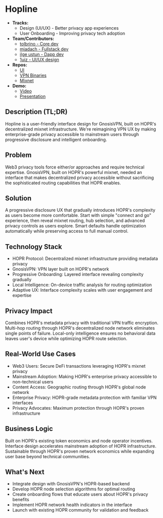 # Hopline

- **Tracks:**
  -   Design (UI/UX) - Better privacy app experiences
  -   User Onboarding - Improving privacy tech adoption
- **Team/Contributors:**
  - [tolbrino - Core dev](https://github.com/tolbrino)
  - [mjadach - Fullstack dev](https://github.com/mjadach-iv)
  - [ilge ustun - Dapp dev](https://github.com/ilge-ustun)
  - [1uiz - UI/UX design](https://github.com/1uizeth)
- **Repos:** 
  - [UI](https://github.com/hoprnet/gnosis-vpn-ui-electron)
  - [VPN Binaries](https://github.com/gnosis/gnosis_vpn-client)
  - [Mixnet](https://github.com/hoprnet/hoprnet)
- **Demo:**
  - [Video]()
  - [Presentation]()

## Description (TL;DR)
Hopline is a user-friendly interface design for GnosisVPN, built on HOPR's decentralized mixnet infrastructure. We're reimagining VPN UX by making enterprise-grade privacy accessible to mainstream users through progressive disclosure and intelligent onboarding.

## Problem
Web3 privacy tools force either/or approaches and require technical expertise. GnosisVPN, built on HOPR's powerful mixnet, needed an interface that makes decentralized privacy accessible without sacrificing the sophisticated routing capabilities that HOPR enables.

## Solution
A progressive disclosure UX that gradually introduces HOPR's complexity as users become more comfortable. Start with simple "connect and go" experience, then reveal mixnet routing, hub selection, and advanced privacy controls as users explore. Smart defaults handle optimization automatically while preserving access to full manual control.

## Technology Stack
- HOPR Protocol: Decentralized mixnet infrastructure providing metadata privacy
- GnosisVPN: VPN layer built on HOPR's network
- Progressive Onboarding: Layered interface revealing complexity gradually
- Local Intelligence: On-device traffic analysis for routing optimization
- Adaptive UX: Interface complexity scales with user engagement and expertise

## Privacy Impact
Combines HOPR's metadata privacy with traditional VPN traffic encryption. Multi-hop routing through HOPR's decentralized node network eliminates single points of failure. Local-only intelligence ensures no behavioral data leaves user's device while optimizing HOPR route selection.

## Real-World Use Cases
- Web3 Users: Secure DeFi transactions leveraging HOPR's mixnet privacy
- Mainstream Adoption: Making HOPR's enterprise privacy accessible to non-technical users
- Content Access: Geographic routing through HOPR's global node network
- Enterprise Privacy: HOPR-grade metadata protection with familiar VPN interfaces
- Privacy Advocates: Maximum protection through HOPR's proven infrastructure

## Business Logic
Built on HOPR's existing token economics and node operator incentives. Interface design accelerates mainstream adoption of HOPR infrastructure. Sustainable through HOPR's proven network economics while expanding user base beyond technical communities.

## What's Next
- Integrate design with GnosisVPN's HOPR-based backend
- Develop HOPR node selection algorithms for optimal routing
- Create onboarding flows that educate users about HOPR's privacy benefits
- Implement HOPR network health indicators in the interface
- Launch with existing HOPR community for validation and feedback
